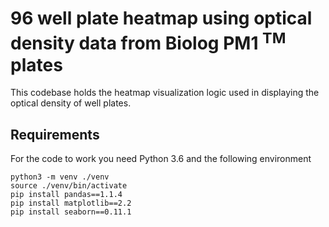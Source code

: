 # 96 well plate heatmap using optical density data from Biolog PM1 <sup>TM</sup> plates

This codebase holds the heatmap visualization logic used in displaying the optical density of well plates.

## Requirements
For the code to work you need Python 3.6 and the following environment
```shell
python3 -m venv ./venv
source ./venv/bin/activate
pip install pandas==1.1.4
pip install matplotlib==2.2
pip install seaborn==0.11.1
```
